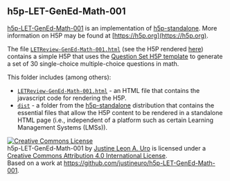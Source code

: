 ## h5p-LET-GenEd-Math-001
[h5p-LET-GenEd-Math-001](https://github.com/justineuro/h5p-LET-GenEd-Math-001) is an implementation of [h5p-standalone](https://github.com/tunapanda/h5p-standalone).  More information on H5P may be found at [https://h5p.org](https://h5p.org).

The file [`LETReview-GenEd-Math-001.html`](./LETReview-GenEd-Math-001.html) (see the H5P rendered [here](https://justineuro.github.io/h5p-LET-GenEd-Math-001/LETReview-GenEd-Math-001.html")) contains a simple H5P that uses the [Question Set H5P template](https://h5p.org/question-set) to generate a set of 30 single-choice multiple-choice questions in math.
  
This folder includes (among others):  
  
* [`LETReview-GenEd-Math-001.html`](./LETReview-GenEd-Math-001.html) - an HTML file that contains the javascript code for rendering the H5P.
* [`dist`](./dist) - a folder from the [h5p-standalone](https://github.com/tunapanda/h5p-standalone) distribution that contains the essential files that allow the H5P content to be rendered in a standalone HTML page (i.e., independent of a platform such as certain Learning Management Systems (LMSs)).  
  
<a rel="license" href="http://creativecommons.org/licenses/by/4.0/"><img alt="Creative Commons License" style="border-width:0" src="https://i.creativecommons.org/l/by/4.0/80x15.png" /></a><br /><span xmlns:dct="http://purl.org/dc/terms/" property="dct:title">h5p-LET-GenEd-Math-001</span> by <a xmlns:cc="http://creativecommons.org/ns#" href="https://github.com/justineuro/" property="cc:attributionName" rel="cc:attributionURL">Justine Leon A. Uro</a> is licensed under a <a rel="license" href="http://creativecommons.org/licenses/by/4.0/">Creative Commons Attribution 4.0 International License</a>.<br />Based on a work at <a xmlns:dct="http://purl.org/dc/terms/" href="https://github.com/justineuro/h5p-LET-GenEd-Math-001" rel="dct:source">https://github.com/justineuro/h5p-LET-GenEd-Math-001</a>.
